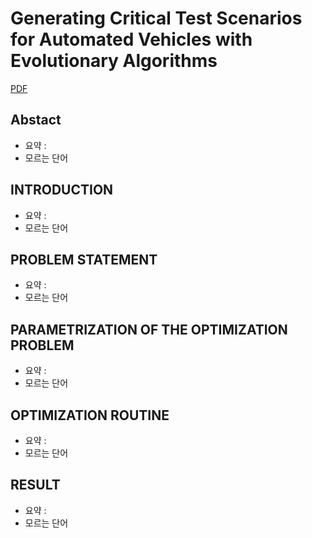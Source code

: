 # Generating Critical Test Scenarios for Automated Vehicles with Evolutionary Algorithms

[PDF](Generating%20Critical%20Test%20Scenarios%20for%20Automated%20Vehicles%20with%20Evolutionary%20Algorithms.pdf)

## Abstact 

- 요약 : <br>
- 모르는 단어

## INTRODUCTION 

- 요약 : <br>
- 모르는 단어

## PROBLEM STATEMENT

- 요약 : <br>
- 모르는 단어

## PARAMETRIZATION OF THE OPTIMIZATION PROBLEM

- 요약 : <br>
- 모르는 단어

## OPTIMIZATION ROUTINE

- 요약 : <br>
- 모르는 단어

## RESULT

- 요약 : <br>
- 모르는 단어
